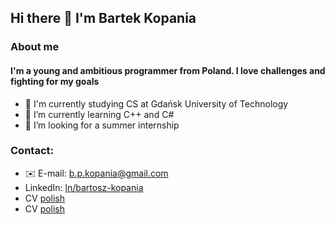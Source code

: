 ## Hi there 👋 I'm Bartek Kopania

### About me
#### I'm a young and ambitious programmer from Poland. I love challenges and fighting for my goals
- 🏫 I'm currently studying CS at Gdańsk University of Technology
- 🌱 I’m currently learning C++ and C#
- 🔎 I’m looking for a summer internship

### Contact:
- ✉️ E-mail: b.p.kopania@gmail.com
- LinkedIn: [ln/bartosz-kopania](www.linkedin.com/in/bartosz-kopania)
- CV [polish](https://github.com/bpkopania/bpkopania/blob/main/BartoszKopania.pdf)
- CV [polish](https://github.com/bpkopania/bpkopania/blob/main/BartoszKopaniaEng.pdf)
